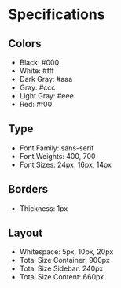 # Specifications

## Colors

- Black: #000
- White: #fff
- Dark Gray: #aaa
- Gray: #ccc
- Light Gray: #eee
- Red: #f00

## Type

- Font Family: sans-serif
- Font Weights: 400, 700
- Font Sizes: 24px, 16px, 14px

## Borders

- Thickness: 1px

## Layout

- Whitespace: 5px, 10px, 20px
- Total Size Container: 900px
- Total Size Sidebar: 240px
- Total Size Content: 660px
